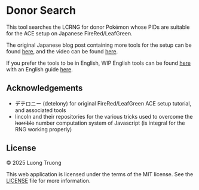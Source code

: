 # Donor Search
This tool searches the LCRNG for donor Pokémon whose PIDs are suitable for the ACE setup on Japanese FireRed/LeafGreen.

The original Japanese blog post containing more tools for the setup can be found [here](http://detelony.blog.fc2.com/blog-entry-29.html), and the video can be found [here](https://www.youtube.com/watch?v=i9d4AyI2l1A).

If you prefer the tools to be in English, WIP English tools can be found [here](https://github.com/it-is-final/jpn-frlg-helper) with an English guide [here](https://github.com/it-is-final/jpn-frlg-helper/blob/main/docs/ace-setup.md).

## Acknowledgements
- デテロニー (detelony) for original FireRed/LeafGreen ACE setup tutorial, and associated tools
- lincoln and their repositories for the various tricks used to overcome the ~~horrible~~ number computation system of Javascript (is integral for the RNG working properly)

## License
© 2025 Luong Truong

This web application is licensed under the terms of the MIT license. See the [LICENSE](LICENSE) file for more information.